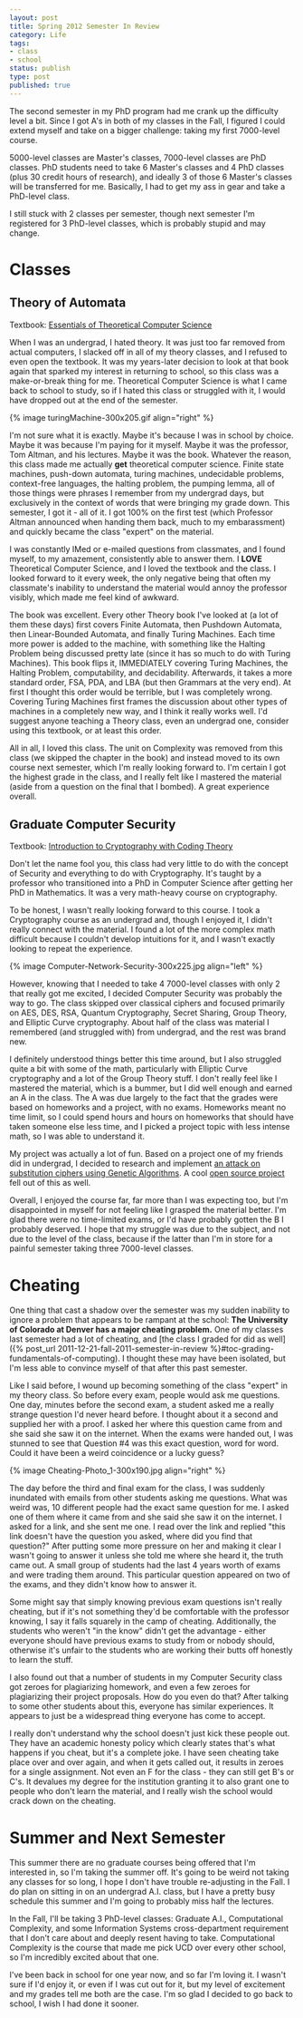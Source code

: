 ```yaml
---
layout: post
title: Spring 2012 Semester In Review
category: Life
tags:
- class
- school
status: publish
type: post
published: true
---
```


The second semester in my PhD program had me crank up the difficulty level a bit.  Since I got A's in both of my classes in the Fall, I figured I could extend myself and take on a bigger challenge: taking my first 7000-level course.

5000-level classes are Master's classes, 7000-level classes are PhD classes.  PhD students need to take 6 Master's classes and 4 PhD classes (plus 30 credit hours of research), and ideally 3 of those 6 Master's classes will be transferred for me.  Basically, I had to get my ass in gear and take a PhD-level class.

I still stuck with 2 classes per semester, though next semester I'm registered for 3 PhD-level classes, which is probably stupid and may change.

# Classes

## Theory of Automata

Textbook: [Essentials of Theoretical Computer Science](http://www.cs.uky.edu/~lewis/texts/theory/title.pdf")

When I was an undergrad, I hated theory.  It was just too far removed from actual computers, I slacked off in all of my theory classes, and I refused to even open the textbook.  It was my years-later decision to look at that book again that sparked my interest in returning to school, so this class was a make-or-break thing for me.  Theoretical Computer Science is what I came back to school to study, so if I hated this class or struggled with it, I would have dropped out at the end of the semester.

{% image turingMachine-300x205.gif align="right" %}

I'm not sure what it is exactly.  Maybe it's because I was in school by choice.  Maybe it was because I'm paying for it myself.  Maybe it was the professor, Tom Altman, and his lectures.  Maybe it was the book.  Whatever the reason, this class made me actually **get**  theoretical computer science.  Finite state machines, push-down automata, turing machines, undecidable problems, context-free languages, the halting problem, the pumping lemma, all of those things were phrases I remember from my undergrad days, but exclusively in the context of words that were bringing my grade down.  This semester, I got it - all of it.  I got 100% on the first test (which Professor Altman announced when handing them back, much to my embarassment) and quickly became the class "expert" on the material.

I was constantly IMed or e-mailed questions from classmates, and I found myself, to my amazement, consistently able to answer them.  I **LOVE** Theoretical Computer Science, and I loved the textbook and the class.  I looked forward to it every week, the only negative being that often my classmate's inability to understand the material would annoy the professor visibly, which made me feel kind of awkward.

The book was excellent.  Every other Theory book I've looked at (a lot of them these days) first covers Finite Automata, then Pushdown Automata, then Linear-Bounded Automata, and finally Turing Machines.  Each time more power is added to the machine, with something like the Halting Problem being discussed pretty late (since it has so much to do with Turing Machines).  This book flips it, IMMEDIATELY covering Turing Machines, the Halting Problem, computability, and decidability.  Afterwards, it takes a more standard order, FSA, PDA, and LBA (but then Grammars at the very end).  At first I thought this order would be terrible, but I was completely wrong.  Covering Turing Machines first frames the discussion about other types of machines in a completely new way, and I think it really works well.  I'd suggest anyone teaching a Theory class, even an undergrad one, consider using this textbook, or at least this order.

All in all, I loved this class.  The unit on Complexity was removed from this class (we skipped the chapter in the book) and instead moved to its own course next semester, which I'm really looking forward to.  I'm certain I got the highest grade in the class, and I really felt like I mastered the material (aside from a question on the final that I bombed).  A great experience overall.

## Graduate Computer Security

Textbook: [Introduction to Cryptography with Coding Theory](http://www.amazon.com/Introduction-Cryptography-Coding-Theory-Edition/dp/0131862391")

Don't let the name fool you, this class had very little to do with the concept of Security and everything to do with Cryptography.  It's taught by a professor who transitioned into a PhD in Computer Science after getting her PhD in Mathematics.  It was a very math-heavy course on cryptography.

To be honest, I wasn't really looking forward to this course.  I took a Cryptography course as an undergrad and, though I enjoyed it, I didn't really connect with the material.  I found a lot of the more complex math difficult because I couldn't develop intuitions for it, and I wasn't exactly looking to repeat the experience.

{% image Computer-Network-Security-300x225.jpg align="left" %}

However, knowing that I needed to take 4 7000-level classes with only 2 that really got me excited, I decided Computer Security was probably the way to go.  The class skipped over classical ciphers and focused primarily on AES, DES, RSA, Quantum Cryptography, Secret Sharing, Group Theory, and Elliptic Curve cryptography.  About half of the class was material I remembered (and struggled with) from undergrad, and the rest was brand new.

I definitely understood things better this time around, but I also struggled quite a bit with some of the math, particularly with Elliptic Curve cryptography and a lot of the Group Theory stuff.  I don't really feel like I mastered the material, which is a bummer, but I did well enough and earned an A in the class.  The A was due largely to the fact that the grades were based on homeworks and a project, with no exams.  Homeworks meant no time limit, so I could spend hours and hours on homeworks that should have taken someone else less time, and I picked a project topic with less intense math, so I was able to understand it.

My project was actually a lot of fun.  Based on a project one of my friends did in undergrad, I decided to research and implement [an attack on substitution ciphers using Genetic Algorithms](/files/RodHilton-CSCI7002-Cryptanalysis-Against-Monosub-Ciphers.pdf"). A cool [open source project](https://github.com/rodhilton/Geneticrypt") fell out of this as well.

Overall, I enjoyed the course far, far more than I was expecting too, but I'm disappointed in myself for not feeling like I grasped the material better.  I'm glad there were no time-limited exams, or I'd have probably gotten the B I probably deserved.  I hope that my struggle was due to the subject, and not due to the level of the class, because if the latter than I'm in store for a painful semester taking three 7000-level classes.

# Cheating

One thing that cast a shadow over the semester was my sudden inability to ignore a problem that appears to be rampant at the school: **The University of Colorado at Denver has a major cheating problem.**  One of my classes last semester had a lot of cheating, and [the class I graded for did as well]({% post_url 2011-12-21-fall-2011-semester-in-review %}#toc-grading-fundamentals-of-computing).  I thought these may have been isolated, but I'm less able to convince myself of that after this past semester.

Like I said before, I wound up becoming something of the class "expert" in my theory class.  So before every exam, people would ask me questions.  One day, minutes before the second exam, a student asked me a really strange question I'd never heard before.  I thought about it a second and supplied her with a proof.  I asked her where this question came from and she said she saw it on the internet.  When the exams were handed out, I was stunned to see that Question #4 was this exact question, word for word.  Could it have been a weird coincidence or a lucky guess?

{% image Cheating-Photo_1-300x190.jpg align="right" %}

The day before the third and final exam for the class, I was suddenly inundated with emails from other students asking me questions.  What was weird was, 10 different people had the exact same question for me.  I asked one of them where it came from and she said she saw it on the internet.  I asked for a link, and she sent me one.  I read over the link and replied "this link doesn't have the question you asked, where did you find that question?"  After putting some more pressure on her and making it clear I wasn't going to answer it unless she told me where she heard it, the truth came out.  A small group of students had the last 4 years worth of exams and were trading them around.  This particular question appeared on two of the exams, and they didn't know how to answer it.

Some might say that simply knowing previous exam questions isn't really cheating, but if it's not something they'd be comfortable with the professor knowing, I say it falls squarely in the camp of cheating.  Additionally, the students who weren't "in the know" didn't get the advantage - either everyone should have previous exams to study from or nobody should, otherwise it's unfair to the students who are working their butts off honestly to learn the stuff.

I also found out that a number of students in my Computer Security class got zeroes for plagiarizing homework, and even a few zeroes for plagiarizing their project proposals.  How do you even do that?  After talking to some other students about this, everyone has similar experiences.  It appears to just be a widespread thing everyone has come to accept.

I really don't understand why the school doesn't just kick these people out.  They have an academic honesty policy which clearly states that's what happens if you cheat, but it's a complete joke.  I have seen cheating take place over and over again, and when it gets called out, it results in zeroes for a single assignment.  Not even an F for the class - they can still get B's or C's.  It devalues my degree for the institution granting it to also grant one to people who don't learn the material, and I really wish the school would crack down on the cheating.  

# Summer and Next Semester

This summer there are no graduate courses being offered that I'm interested in, so I'm taking the summer off.  It's going to be weird not taking any classes for so long, I hope I don't have trouble re-adjusting in the Fall.  I do plan on sitting in on an undergrad A.I. class, but I have a pretty busy schedule this summer and I'm going to probably miss half the lectures.

In the Fall, I'll be taking 3 PhD-level classes: Graduate A.I., Computational Complexity, and some Information Systems cross-department requirement that I don't care about and deeply resent having to take.  Computational Complexity is the course that made me pick UCD over every other school, so I'm incredibly excited about that one.

I've been back in school for one year now, and so far I'm loving it.  I wasn't sure if I'd enjoy it, or even if I was cut out for it, but my level of excitement and my grades tell me both are the case.  I'm so glad I decided to go back to school, I wish I had done it sooner.

